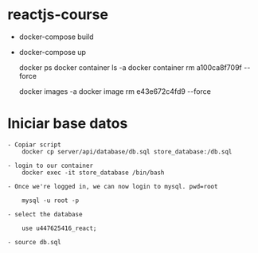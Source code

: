# reactjs-course

- docker-compose build
- docker-compose up

    docker ps
    docker container ls -a
    docker container rm       a100ca8f709f   --force

    docker images -a
    docker image rm     e43e672c4fd9    --force

  
# Iniciar base datos

    - Copiar script
        docker cp server/api/database/db.sql store_database:/db.sql

    - login to our container
        docker exec -it store_database /bin/bash

    - Once we're logged in, we can now login to mysql. pwd=root

        mysql -u root -p
        
    - select the database 

        use u447625416_react;	

    - source db.sql	